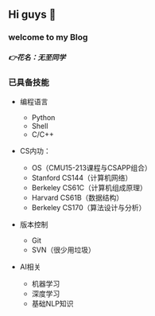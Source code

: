 
## Hi guys 👋
### welcome to my Blog

##### 👉花名：无至同学

### 已具备技能
- 编程语言
  - Python
  - Shell
  - C/C++

- CS内功：
  - OS（CMU15-213课程与CSAPP组合）
  - Stanford CS144（计算机网络）
  - Berkeley CS61C（计算机组成原理）
  - Harvard CS61B（数据结构）
  - Berkeley CS170（算法设计与分析）
- 版本控制
  - Git
  - SVN（很少用垃圾）
- AI相关
  - 机器学习
  - 深度学习
  - 基础NLP知识


